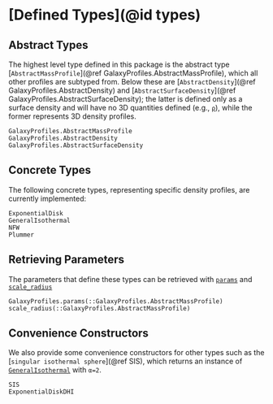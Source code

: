 # [Defined Types](@id types)
## Abstract Types
The highest level type defined in this package is the abstract type [`AbstractMassProfile`](@ref GalaxyProfiles.AbstractMassProfile), which all other profiles are subtyped from. Below these are [`AbstractDensity`](@ref GalaxyProfiles.AbstractDensity) and [`AbstractSurfaceDensity`](@ref GalaxyProfiles.AbstractSurfaceDensity); the latter is defined only as a surface density and will have no 3D quantities defined (e.g., [`ρ`](@ref)), while the former represents 3D density profiles.
```@docs
GalaxyProfiles.AbstractMassProfile
GalaxyProfiles.AbstractDensity
GalaxyProfiles.AbstractSurfaceDensity
```

## Concrete Types
The following concrete types, representing specific density profiles, are currently implemented:

```@docs
ExponentialDisk
GeneralIsothermal
NFW
Plummer
```

## Retrieving Parameters
The parameters that define these types can be retrieved with [`params`](@ref) and [`scale_radius`](@ref)
```@docs
GalaxyProfiles.params(::GalaxyProfiles.AbstractMassProfile)
scale_radius(::GalaxyProfiles.AbstractMassProfile)
```

## Convenience Constructors
We also provide some convenience constructors for other types such as the [`singular isothermal sphere`](@ref SIS), which returns an instance of [`GeneralIsothermal`](@ref) with `α=2`.
```@docs
SIS
ExponentialDiskDHI
```